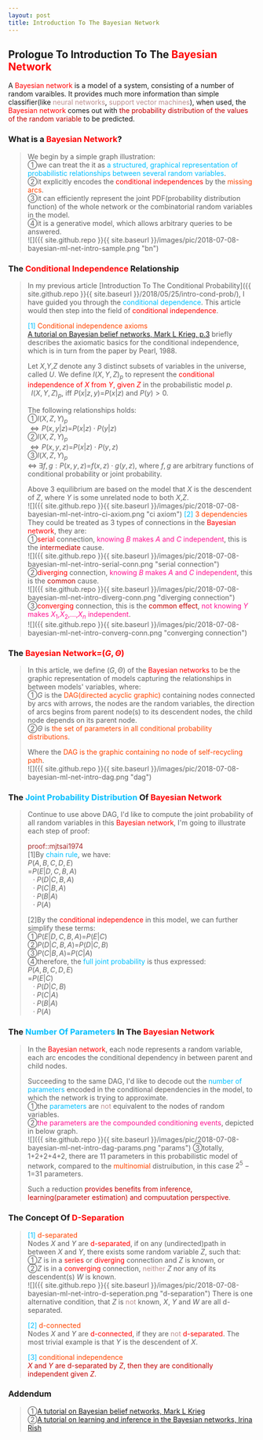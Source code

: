 ```yaml
---
layout: post
title: Introduction To The Bayesian Network
---
```


## Prologue To Introduction To The <font color="Red">Bayesian Network</font>
<p class="message">
A <font color="Red">Bayesian network</font> is a model of a system, consisting of a number of random varaibles.  It provides much more information than simple classifier(like <font color="RosyBrown">neural networks</font>, <font color="RosyBrown">support vector machines</font>),  
when used, the <font color="Red">Bayesian network</font> comes out with <font color="#C20000">the probability distribution of the values of the random variable</font> to be predicted.  
</p>

### What is a <font color="Red">Bayesian Network</font>?
>We begin by a simple graph illustration:  
>&#10112;we can treat the it as <font color="DeepSkyBlue">a structured, graphical representation of probabilistic relationships between several random variables</font>.  
>&#10113;it explicitly encodes the <font color="Red">conditional independences</font> by the <font color="OrangeRed">missing arcs</font>.  
>&#10114;it can efficiently represent the joint PDF(probability distribution function) of the whole network or the combinatorial random variables in the model.  
>&#10115;it is a generative model, which allows arbitrary queries to be answered.   
![]({{ site.github.repo }}{{ site.baseurl }}/images/pic/2018-07-08-bayesian-ml-net-intro-sample.png "bn")

### The <font color="Red">Conditional Independence</font> Relationship
>In my previous article [Introduction To The Conditional Probability]({{ site.github.repo }}{{ site.baseurl }}/2018/05/25/intro-cond-prob/), I have guided you through the <font color="DeepSkyBlue">conditional dependence</font>.  This article would then step into the field of <font color="Red">conditional independence</font>.  
>
><font color="DeepSkyBlue">[1]</font>
><font color="OrangeRed">Conditional independence axioms</font>  
>[A tutorial on Bayesian belief networks, Mark L Krieg, p.3](http://citeseerx.ist.psu.edu/viewdoc/download?doi=10.1.1.124.2195&rep=rep1&type=pdf) briefly describes the axiomatic basics for the conditional independence, which is in turn from the paper by Pearl, 1988.  
>
>Let $X$,$Y$,$Z$ denote any 3 distinct subsets of variables in the universe, called $U$.  We define $I(X,Y,Z)_p$ to represent the <font color="Red">conditional independence of $X$ from $Y$, given $Z$</font> in the probabilistic model $p$.  
>$\;\;I(X,Y,Z)_p$, iff $P(x\vert z,y)$=$P(x\vert z)$ and $P(y)>0$.  
>
>The following relationships holds:  
>&#10112;$I(X,Z,Y)_p$  
>$\Leftrightarrow P(x,y\vert z)$=$P(x\vert z)\cdot P(y\vert z)$  
>&#10113;$I(X,Z,Y)_p$  
>$\Leftrightarrow P(x,y,z)$=$P(x\vert z)\cdot P(y,z)$  
>&#10114;$I(X,Z,Y)_p$  
>$\Leftrightarrow\;\exists f,g: P(x,y,z)$=$f(x,z)\cdot g(y,z)$, where $f,g$ are arbitrary functions of conditional probability or joint probability.  
>
>Above 3 equilibrium are based on the model that $X$ is the descendent of $Z$, where $Y$ is some unrelated node to both $X$,$Z$.  
![]({{ site.github.repo }}{{ site.baseurl }}/images/pic/2018-07-08-bayesian-ml-net-intro-ci-axiom.png "ci axiom")
><font color="DeepSkyBlue">[2]</font>
><font color="OrangeRed">3 dependencies</font>  
>They could be treated as 3 types of connections in the <font color="Red">Bayesian network</font>, they are:  
>&#10112;<font color="Red">serial</font> connection, <font color="DeepPink">knowing $B$ makes $A$ and $C$ independent</font>, this is the <font color="#C20000">intermediate</font> cause.  
![]({{ site.github.repo }}{{ site.baseurl }}/images/pic/2018-07-08-bayesian-ml-net-intro-serial-conn.png "serial connection")
>&#10113;<font color="Red">diverging</font> connection, <font color="DeepPink">knowing $B$ makes $A$ and $C$ independent</font>, this is the <font color="#C20000">common</font> cause.  
![]({{ site.github.repo }}{{ site.baseurl }}/images/pic/2018-07-08-bayesian-ml-net-intro-diverg-conn.png "diverging connection")
>&#10114;<font color="Red">converging</font> connection, this is the <font color="#C20000">common effect</font>, <font color="DeepPink">not knowing $Y$ makes $X_{1}$,$X_{2}$,...,$X_{n}$ independent</font>.  
![]({{ site.github.repo }}{{ site.baseurl }}/images/pic/2018-07-08-bayesian-ml-net-intro-converg-conn.png "converging connection")

### The <font color="Red">Bayesian Network=$(G,\Theta)$</font>
>In this article, we define $(G,\Theta)$ of the <font color="Red">Bayesian networks</font> to be the graphic representation of models capturing the relationships in between models' variables, where:  
>&#10112;$G$ is the <font color="OrangeRed">DAG(directed acyclic graphic)</font> containing nodes connected by arcs with arrows, the nodes are the random variables, the direction of arcs begins from parent node(s) to its descendent nodes, the child node depends on its parent node.  
>&#10113;$\Theta$ is <font color="OrangeRed">the set of parameters in all conditional probability distributions</font>.  
>
>Where the <font color="OrangeRed">DAG is the graphic containing no node of self-recycling path</font>.  
![]({{ site.github.repo }}{{ site.baseurl }}/images/pic/2018-07-08-bayesian-ml-net-intro-dag.png "dag")

### The <font color="DeepSkyBlue">Joint Probability Distribution</font> Of <font color="Red">Bayesian Network</font>
>Continue to use above DAG, I'd like to compute the joint probability of all random variables in this <font color="Red">Bayesian network</font>, I'm going to illustrate each step of proof:  
>
><font color="Brown">proof::mjtsai1974</font>  
>[1]By <font color="DeepSkyBlue">chain rule</font>, we have:  
>$P(A,B,C,D,E)$  
>=$P(E\vert D,C,B,A)$  
>$\;\;\cdot P(D\vert C,B,A)$  
>$\;\;\cdot P(C\vert B,A)$  
>$\;\;\cdot P(B\vert A)$  
>$\;\;\cdot P(A)$  
>
>[2]By the <font color="Red">conditional independence</font> in this model, we can further simplify these terms:  
>&#10112;$P(E\vert D,C,B,A)$=$P(E\vert C)$  
>&#10113;$P(D\vert C,B,A)$=$P(D\vert C,B)$  
>&#10114;$P(C\vert B,A)$=$P(C\vert A)$  
>&#10115;therefore, the <font color="DeepSkyBlue">full joint probability</font> is thus expressed:  
>$P(A,B,C,D,E)$  
>=$P(E\vert C)$  
>$\;\;\cdot P(D\vert C,B)$  
>$\;\;\cdot P(C\vert A)$  
>$\;\;\cdot P(B\vert A)$  
>$\;\;\cdot P(A)$  

### The <font color="DeepSkyBlue">Number Of Parameters</font> In The <font color="Red">Bayesian Network</font>
>In the <font color="Red">Bayesian network</font>, each node represents a random variable, each arc encodes the conditional dependency in between parent and child nodes.  
>
>Succeeding to the same DAG, I'd like to decode out the <font color="DeepSkyBlue">number of parameters</font> encoded in the conditional dependencies in the model, to which the network is trying to approximate.  
>&#10112;the <font color="DeepSkyBlue">parameters</font> are <font color="RosyBrown">not</font> equivalent to the nodes of random variables.  
>&#10113;<font color="DeepPink">the parameters are the compounded conditioning events</font>, depicted in below graph.  
![]({{ site.github.repo }}{{ site.baseurl }}/images/pic/2018-07-08-bayesian-ml-net-intro-dag-params.png "params")
>&#10114;totally, $1$+$2$+$2$+$4$+$2$, there are $11$ parameters in this probabilistic model of network, compared to the <font color="OrangeRed">multinomial</font> distruibution, in this case $2^{5}-1$=$31$ parameters.  
>
>Such a reduction <font color="#C20000">provides benefits from inference, learning(parameter estimation) and compuutation perspective</font>.  

### The Concept Of <font color="Red">D-Separation</font>
><font color="DeepSkyBlue">[1]</font>
><font color="OrangeRed">d-separated</font>  
>Nodes $X$ and $Y$ are <font color="Red">d-separated</font>, if on any (undirected)path in between $X$ and $Y$, there exists some random variable $Z$, such that:  
>&#10112;$Z$ is in a <font color="Red">series</font> or <font color="Red">diverging</font> connection and $Z$ is known, or  
>&#10113;$Z$ is in a <font color="Red">converging</font> connection, <font color="RosyBrown">neither</font> $Z$ nor any of its descendent(s) $W$ is known.  
![]({{ site.github.repo }}{{ site.baseurl }}/images/pic/2018-07-08-bayesian-ml-net-intro-d-seperation.png "d-separation")
>There is one alternative condition, that $Z$ is <font color="RosyBrown">not</font> known, $X$, $Y$ and $W$ are all d-separated.  
>
><font color="DeepSkyBlue">[2]</font>
><font color="OrangeRed">d-connected</font>  
>Nodes $X$ and $Y$ are <font color="Red">d-connected</font>, if they are <font color="RosyBrown">not</font> <font color="Red">d-separated</font>.  The most trivial example is that $Y$ is the descendent of $X$.  
>
><font color="DeepSkyBlue">[3]</font>
><font color="OrangeRed">conditional independence</font>  
><font color="#C20000">$X$ and $Y$ are d-separated by $Z$, then they are conditionally independent given $Z$.</font>  

### Addendum
>&#10112;[A tutorial on Bayesian belief networks, Mark L Krieg](http://citeseerx.ist.psu.edu/viewdoc/download?doi=10.1.1.124.2195&rep=rep1&type=pdf)  
>&#10113;[A tutorial on learning and inference in the Bayesian networks, Irina Rish](http://www.ee.columbia.edu/~vittorio/Lecture12.pdf)  

<!-- Γ -->
<!-- \Omega -->
<!-- \cap intersection -->
<!-- \cup union -->
<!-- \frac{\Gamma(k + n)}{\Gamma(n)} \frac{1}{r^k}  -->
<!-- \mbox{\large$\vert$}\nolimits_0^\infty -->
<!-- \vert_0^\infty -->
<!-- \vert_{0.5}^{\infty} -->
<!-- &prime; ′ -->
<!-- &Prime; ″ -->
<!-- $E\lbrack X\rbrack$ -->
<!-- \overline{X_n} -->
<!-- \underset{Succss}P -->
<!-- \frac{{\overline {X_n}}-\mu}{S/\sqrt n} -->
<!-- \lim_{t\rightarrow\infty} -->
<!-- \int_{0}^{a}\lambda\cdot e^{-\lambda\cdot t}\operatorname dt -->
<!-- \Leftrightarrow -->


<!-- Notes -->
<!-- <font color="OrangeRed">items, verb, to make it the focus</font> -->
<!-- <font color="Red">KKT</font> -->
<!-- <font color="Red">SMO heuristics</font> -->
<!-- <font color="Red">F</font> distribution -->
<!-- <font color="Red">t</font> distribution -->
<!-- <font color="DeepSkyBlue">suggested item, soft item</font> -->
<!-- <font color="RoyalBlue">old alpha, quiz, example</font> -->
<!-- <font color="Green">new alpha</font> -->

<!-- <font color="#C20000">conclusion, finding</font> -->
<!-- <font color="DeepPink">positive conclusion, finding</font> -->
<!-- <font color="RosyBrown">negative conclusion, finding</font> -->

<!-- <font color="#00ADAD">policy</font> -->
<!-- <font color="#6100A8">full observable</font> -->
<!-- <font color="#FFAC12">partial observable</font> -->
<!-- <font color="#EB00EB">stochastic</font> -->
<!-- <font color="#8400E6">state transition</font> -->
<!-- <font color="#D600D6">discount factor gamma $\gamma$</font> -->
<!-- <font color="#D600D6">$V(S)$</font> -->
<!-- <font color="#9300FF">immediate reward R(S)</font> -->

<!-- ### <font color="RoyalBlue">Example</font>: Illustration By Rainy And Sunny Days In One Week -->
<!-- <font color="RoyalBlue">[Question]</font> -->
<!-- <font color="DeepSkyBlue">[Answer]</font> -->

<!-- 
[1]Given the vehicles pass through a highway toll station is $6$ per minute, what is the probability that no cars within $30$ seconds?
><font color="DeepSkyBlue">[1]</font>
><font color="OrangeRed">Given the vehicles pass through a highway toll station is $6$ per minute, what is the probability that no cars within $30$ seconds?</font>  
-->

<!-- https://www.medcalc.org/manual/gamma_distribution_functions.php -->
<!-- https://www.statlect.com/probability-distributions/student-t-distribution#hid5 -->
<!-- http://www.wiris.com/editor/demo/en/ -->